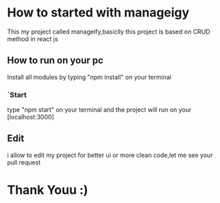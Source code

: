 # How to started with manageigy

This my project called manageify,basiclly this project is based on CRUD method in react js

## How to run on your pc

Install all modules by typing "npm install" on your terminal

### `Start

type "npm start" on your terminal and the project will run on your [localhost:3000]

## Edit

i allow to edit my project for better ui or more clean code,let me see your pull request

# Thank Youu :)
